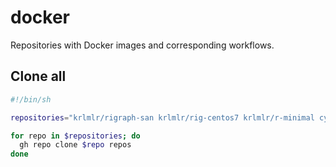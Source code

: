 # docker

Repositories with Docker images and corresponding workflows.

## Clone all

```sh
#!/bin/sh

repositories="krlmlr/rigraph-san krlmlr/rig-centos7 krlmlr/r-minimal cynkra/rig-ubuntu-igraph cynkra/rig-ubuntu cynkra/rig-ubuntu-duckdb cynkra/dm r-dbi/RPostgres"

for repo in $repositories; do
  gh repo clone $repo repos
done
```
